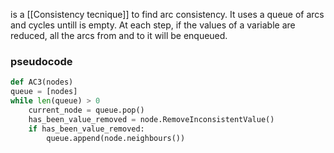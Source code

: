 is a [[Consistency tecnique]] to find arc consistency.
It uses a queue of arcs and cycles untill is empty. At each step, if the values of a variable are reduced, all the arcs from and to it will be enqueued.

### pseudocode
```python 
def AC3(nodes)
queue = [nodes]
while len(queue) > 0
	current_node = queue.pop()
	has_been_value_removed = node.RemoveInconsistentValue()
	if has_been_value_removed:
		queue.append(node.neighbours())
```